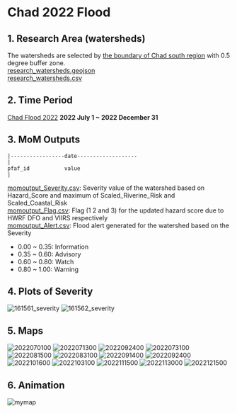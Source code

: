 # Chad 2022 Flood
## 1. Research Area (watersheds)
The watersheds are selected by [the boundary of Chad south region](Chad_south_boundary.geojson) with 0.5 degree buffer zone.  
[research_watersheds.geojson](research_watersheds.geojson)  
[research_watersheds.csv](research_watersheds.csv)

## 2. Time Period
[Chad Flood 2022](https://en.wikipedia.org/wiki/2022_Chad_floods)
**2022 July 1 ~ 2022 December 31**
## 3. MoM Outputs

```
|-----------------date-------------------
|
pfaf_id           value
|
```
[momoutput_Severity.csv](momoutput_Severity.csv): Severity value of the watershed based on Hazard_Score and maximum of Scaled_Riverine_Risk and Scaled_Coastal_Risk    
[momoutput_Flag.csv](momoutput_Flag.csv): Flag (1 2 and 3) for the updated hazard score due to HWRF DFO and VIIRS respectively   
[momoutput_Alert.csv](momoutput_Alert.csv): Flood alert generated for the watershed based on the Severity 
* 0.00 ~ 0.35: Information
* 0.35 ~ 0.60: Advisory
* 0.60 ~ 0.80: Watch
* 0.80 ~ 1.00: Warning 
## 4. Plots of Severity
![161561_severity](https://user-images.githubusercontent.com/6643873/225693742-1fff3e66-1238-45da-8763-7e9e174f0cce.png)
![161562_severity](https://user-images.githubusercontent.com/6643873/225693908-905bdb23-d66e-4441-925a-26c23bf9a44c.png)

## 5. Maps
![2022070100](https://user-images.githubusercontent.com/6643873/225690266-30ec43e6-0f14-4d45-978c-b96608529f1f.png)
![2022071300](https://user-images.githubusercontent.com/6643873/225690497-0fb3b4d1-8327-47af-8472-652303eecceb.png)
![2022092400](https://user-images.githubusercontent.com/6643873/225690655-50ee6ce2-861a-4a48-9fc9-65c2c42b98ce.png)
![2022073100](https://user-images.githubusercontent.com/6643873/225690750-467be64b-f711-4ffc-9fb6-5503f8a95330.png)
![2022081500](https://user-images.githubusercontent.com/6643873/225690896-78fc45fb-f186-4e6e-a95b-77fd97b0d91c.png)
![2022083100](https://user-images.githubusercontent.com/6643873/225691005-e7f7e462-bf87-45c7-9d01-d7ca1d580b68.png)
![2022091400](https://user-images.githubusercontent.com/6643873/225691113-deb220c5-6cd0-4803-a19a-9691d618266b.png)
![2022092400](https://user-images.githubusercontent.com/6643873/225691248-02ef95f7-b45b-4021-b975-02ef471f240e.png)
![2022101600](https://user-images.githubusercontent.com/6643873/225691419-93669554-4ce1-4ff0-b43d-fb2c2614a240.png)
![2022103100](https://user-images.githubusercontent.com/6643873/225691509-4fc73fa4-edbc-402c-80ae-be2947dca72e.png)
![2022111500](https://user-images.githubusercontent.com/6643873/225691660-4a8896a2-3678-471d-87fe-efdebcaa5d19.png)
![2022113000](https://user-images.githubusercontent.com/6643873/225691772-cdca6c45-245c-4000-91a5-85b85680b6fc.png)
![2022121500](https://user-images.githubusercontent.com/6643873/225691882-8f21f3ad-0bd4-4ace-a7bc-e96ca583eabd.png)

## 6. Animation
![mymap](https://user-images.githubusercontent.com/6643873/225654167-adcdf51a-9027-4e2f-89e8-2c37dca3f65e.gif)
